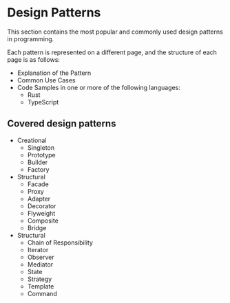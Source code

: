 # Design Patterns

This section contains the most popular and commonly used design patterns in programming.

Each pattern is represented on a different page, and the structure of each page is as follows:

- Explanation of the Pattern
- Common Use Cases
- Code Samples in one or more of the following languages:
  - Rust
  - TypeScript

## Covered design patterns 
- Creational
  - Singleton
  - Prototype
  - Builder
  - Factory
- Structural
  - Facade
  - Proxy
  - Adapter
  - Decorator
  - Flyweight
  - Composite
  - Bridge
- Structural
  - Chain of Responsibility
  - Iterator
  - Observer
  - Mediator
  - State
  - Strategy
  - Template
  - Command